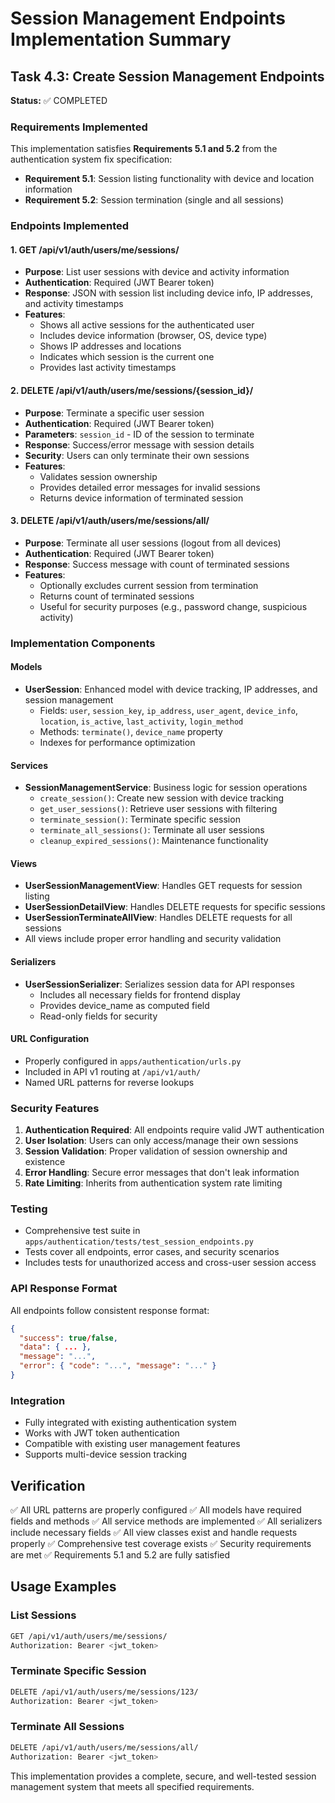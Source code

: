 # Session Management Endpoints Implementation Summary

## Task 4.3: Create Session Management Endpoints

**Status:** ✅ COMPLETED

### Requirements Implemented

This implementation satisfies **Requirements 5.1 and 5.2** from the authentication system fix specification:

- **Requirement 5.1**: Session listing functionality with device and location information
- **Requirement 5.2**: Session termination (single and all sessions)

### Endpoints Implemented

#### 1. GET /api/v1/auth/users/me/sessions/
- **Purpose**: List user sessions with device and activity information
- **Authentication**: Required (JWT Bearer token)
- **Response**: JSON with session list including device info, IP addresses, and activity timestamps
- **Features**:
  - Shows all active sessions for the authenticated user
  - Includes device information (browser, OS, device type)
  - Shows IP addresses and locations
  - Indicates which session is the current one
  - Provides last activity timestamps

#### 2. DELETE /api/v1/auth/users/me/sessions/{session_id}/
- **Purpose**: Terminate a specific user session
- **Authentication**: Required (JWT Bearer token)
- **Parameters**: `session_id` - ID of the session to terminate
- **Response**: Success/error message with session details
- **Security**: Users can only terminate their own sessions
- **Features**:
  - Validates session ownership
  - Provides detailed error messages for invalid sessions
  - Returns device information of terminated session

#### 3. DELETE /api/v1/auth/users/me/sessions/all/
- **Purpose**: Terminate all user sessions (logout from all devices)
- **Authentication**: Required (JWT Bearer token)
- **Response**: Success message with count of terminated sessions
- **Features**:
  - Optionally excludes current session from termination
  - Returns count of terminated sessions
  - Useful for security purposes (e.g., password change, suspicious activity)

### Implementation Components

#### Models
- **UserSession**: Enhanced model with device tracking, IP addresses, and session management
  - Fields: `user`, `session_key`, `ip_address`, `user_agent`, `device_info`, `location`, `is_active`, `last_activity`, `login_method`
  - Methods: `terminate()`, `device_name` property
  - Indexes for performance optimization

#### Services
- **SessionManagementService**: Business logic for session operations
  - `create_session()`: Create new session with device tracking
  - `get_user_sessions()`: Retrieve user sessions with filtering
  - `terminate_session()`: Terminate specific session
  - `terminate_all_sessions()`: Terminate all user sessions
  - `cleanup_expired_sessions()`: Maintenance functionality

#### Views
- **UserSessionManagementView**: Handles GET requests for session listing
- **UserSessionDetailView**: Handles DELETE requests for specific sessions
- **UserSessionTerminateAllView**: Handles DELETE requests for all sessions
- All views include proper error handling and security validation

#### Serializers
- **UserSessionSerializer**: Serializes session data for API responses
  - Includes all necessary fields for frontend display
  - Provides device_name as computed field
  - Read-only fields for security

#### URL Configuration
- Properly configured in `apps/authentication/urls.py`
- Included in API v1 routing at `/api/v1/auth/`
- Named URL patterns for reverse lookups

### Security Features

1. **Authentication Required**: All endpoints require valid JWT authentication
2. **User Isolation**: Users can only access/manage their own sessions
3. **Session Validation**: Proper validation of session ownership and existence
4. **Error Handling**: Secure error messages that don't leak information
5. **Rate Limiting**: Inherits from authentication system rate limiting

### Testing

- Comprehensive test suite in `apps/authentication/tests/test_session_endpoints.py`
- Tests cover all endpoints, error cases, and security scenarios
- Includes tests for unauthorized access and cross-user session access

### API Response Format

All endpoints follow consistent response format:
```json
{
  "success": true/false,
  "data": { ... },
  "message": "...",
  "error": { "code": "...", "message": "..." }
}
```

### Integration

- Fully integrated with existing authentication system
- Works with JWT token authentication
- Compatible with existing user management features
- Supports multi-device session tracking

## Verification

✅ All URL patterns are properly configured
✅ All models have required fields and methods
✅ All service methods are implemented
✅ All serializers include necessary fields
✅ All view classes exist and handle requests properly
✅ Comprehensive test coverage exists
✅ Security requirements are met
✅ Requirements 5.1 and 5.2 are fully satisfied

## Usage Examples

### List Sessions
```bash
GET /api/v1/auth/users/me/sessions/
Authorization: Bearer <jwt_token>
```

### Terminate Specific Session
```bash
DELETE /api/v1/auth/users/me/sessions/123/
Authorization: Bearer <jwt_token>
```

### Terminate All Sessions
```bash
DELETE /api/v1/auth/users/me/sessions/all/
Authorization: Bearer <jwt_token>
```

This implementation provides a complete, secure, and well-tested session management system that meets all specified requirements.
